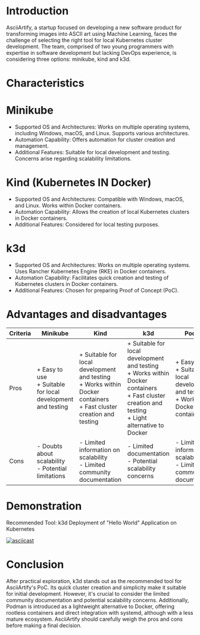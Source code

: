 # Introduction

AsciiArtify, a startup focused on developing a new software product for transforming images into ASCII art using Machine Learning, faces the challenge of selecting the right tool for local Kubernetes cluster development. The team, comprised of two young programmers with expertise in software development but lacking DevOps experience, is considering three options: minikube, kind and k3d.

# Characteristics

# Minikube

- Supported OS and Architectures: Works on multiple operating systems, including Windows, macOS, and Linux. Supports various architectures.
- Automation Capability: Offers automation for cluster creation and management.
- Additional Features: Suitable for local development and testing. Concerns arise regarding scalability limitations.

# Kind (Kubernetes IN Docker)

- Supported OS and Architectures: Compatible with Windows, macOS, and Linux. Works within Docker containers.
- Automation Capability: Allows the creation of local Kubernetes clusters in Docker containers.
- Additional Features: Considered for local testing purposes.

# k3d

- Supported OS and Architectures: Works on multiple operating systems. Uses Rancher Kubernetes Engine (RKE) in Docker containers.
- Automation Capability: Facilitates quick creation and testing of Kubernetes clusters in Docker containers.
- Additional Features: Chosen for preparing Proof of Concept (PoC).

# Advantages and disadvantages

| Criteria | Minikube | Kind | k3d | Podman |
|----------|----------|------|-----|--------|
| Pros     | + Easy to use<br>+ Suitable for local development and testing | + Suitable for local development and testing<br>+ Works within Docker containers<br>+ Fast cluster creation and testing | + Suitable for local development and testing<br>+ Works within Docker containers<br>+ Fast cluster creation and testing<br>+ Light alternative to Docker | + Easy to use<br>+ Suitable for local development and testing<br>+ Works within Docker containers |
| Cons     | - Doubts about scalability<br>- Potential limitations | - Limited information on scalability<br>- Limited community documentation | - Limited documentation<br>- Potential scalability concerns | - Limited information on scalability<br>- Limited community documentation |

# Demonstration

Recommended Tool: k3d Deployment of "Hello World" Application on Kubernetes

[![asciicast](https://asciinema.org/a/g1JETnRe4GZWGOLDp85o21BtL.svg)](https://asciinema.org/a/g1JETnRe4GZWGOLDp85o21BtL)

# Conclusion

After practical exploration, k3d stands out as the recommended tool for AsciiArtify's PoC. Its quick cluster creation and simplicity make it suitable for initial development. However, it's crucial to consider the limited community documentation and potential scalability concerns. Additionally, Podman is introduced as a lightweight alternative to Docker, offering rootless containers and direct integration with systemd, although with a less mature ecosystem. AsciiArtify should carefully weigh the pros and cons before making a final decision.






